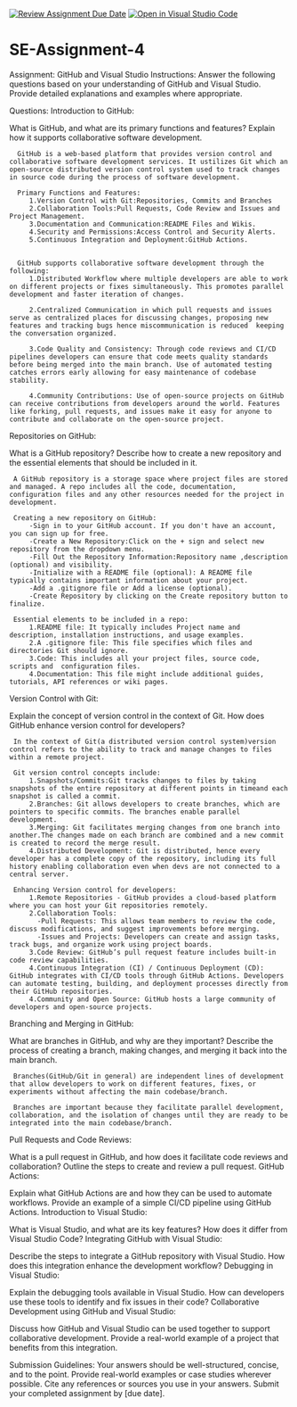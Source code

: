 [![Review Assignment Due Date](https://classroom.github.com/assets/deadline-readme-button-22041afd0340ce965d47ae6ef1cefeee28c7c493a6346c4f15d667ab976d596c.svg)](https://classroom.github.com/a/GvXCZgfk)
[![Open in Visual Studio Code](https://classroom.github.com/assets/open-in-vscode-2e0aaae1b6195c2367325f4f02e2d04e9abb55f0b24a779b69b11b9e10269abc.svg)](https://classroom.github.com/online_ide?assignment_repo_id=15279892&assignment_repo_type=AssignmentRepo)
# SE-Assignment-4
Assignment: GitHub and Visual Studio
Instructions:
Answer the following questions based on your understanding of GitHub and Visual Studio. Provide detailed explanations and examples where appropriate.

Questions:
Introduction to GitHub:

What is GitHub, and what are its primary functions and features? Explain how it supports collaborative software development.

      GitHub is a web-based platform that provides version control and collaborative software development services. It ustilizes Git which an open-source distributed version control system used to track changes in source code during the process of software development.

      Primary Functions and Features:
         1.Version Control with Git:Repositories, Commits and Branches
         2.Collaboration Tools:Pull Requests, Code Review and Issues and Project Management.
         3.Documentation and Communication:README Files and Wikis.
         4.Security and Permissions:Access Control and Security Alerts.
         5.Continuous Integration and Deployment:GitHub Actions.

      
      GitHub supports collaborative software development through the following:
         1.Distributed Workflow where multiple developers are able to work on different projects or fixes simultaneously. This promotes parallel development and faster iteration of changes.

         2.Centralized Communication in which pull requests and issues serve as centralized places for discussing changes, proposing new features and tracking bugs hence miscommunication is reduced  keeping the conversation organized.

         3.Code Quality and Consistency: Through code reviews and CI/CD pipelines developers can ensure that code meets quality standards before being merged into the main branch. Use of automated testing catches errors early allowing for easy maintenance of codebase stability.
         
         4.Community Contributions: Use of open-source projects on GitHub can receive contributions from developers around the world. Features like forking, pull requests, and issues make it easy for anyone to contribute and collaborate on the open-source project.


Repositories on GitHub:

What is a GitHub repository? Describe how to create a new repository and the essential elements that should be included in it.

     A GitHub repository is a storage space where project files are stored and managed. A repo includes all the code, documentation, configuration files and any other resources needed for the project in development.

     Creating a new repository on GitHub:
         -Sign in to your GitHub account. If you don't have an account, you can sign up for free.
         -Create a New Repository:Click on the + sign and select new repository from the dropdown menu.
         -Fill Out the Repository Information:Repository name ,description (optional) and visibility.
         -Initialize with a README file (optional): A README file typically contains important information about your project.
         -Add a .gitignore file or Add a license (optional).
         -Create Repository by clicking on the Create repository button to finalize.

     Essential elements to be included in a repo:
         1.README file: It typically includes Project name and description, installation instructions, and usage examples.
         2.A .gitignore file: This file specifies which files and directories Git should ignore.
         3.Code: This includes all your project files, source code, scripts and  configuration files.
         4.Documentation: This file might include additional guides, tutorials, API references or wiki pages.

Version Control with Git:

Explain the concept of version control in the context of Git. How does GitHub enhance version control for developers?

     In the context of Git(a distributed version control system)version control refers to the ability to track and manage changes to files within a remote project.

     Git version control concepts include:
         1.Snapshots/Commits:Git tracks changes to files by taking snapshots of the entire repository at different points in timeand each snapshot is called a commit.
         2.Branches: Git allows developers to create branches, which are pointers to specific commits. The branches enable parallel development.
         3.Merging: Git facilitates merging changes from one branch into another.The changes made on each branch are combined and a new commit is created to record the merge result.
         4.Distributed Development: Git is distributed, hence every developer has a complete copy of the repository, including its full history enabling collaboration even when devs are not connected to a central server.

     Enhancing Version control for developers:
         1.Remote Repositories - GitHub provides a cloud-based platform where you can host your Git repositories remotely.
         2.Collaboration Tools: 
           -Pull Requests: This allows team members to review the code, discuss modifications, and suggest improvements before merging.
           -Issues and Projects: Developers can create and assign tasks, track bugs, and organize work using project boards.
         3.Code Review: GitHub’s pull request feature includes built-in code review capabilities.
         4.Continuous Integration (CI) / Continuous Deployment (CD): GitHub integrates with CI/CD tools through GitHub Actions. Developers can automate testing, building, and deployment processes directly from their GitHub repositories.
         4.Community and Open Source: GitHub hosts a large community of developers and open-source projects.


Branching and Merging in GitHub:

What are branches in GitHub, and why are they important? Describe the process of creating a branch, making changes, and merging it back into the main branch.

     Branches(GitHub/Git in general) are independent lines of development that allow developers to work on different features, fixes, or experiments without affecting the main codebase/branch.

     Branches are important because they facilitate parallel development, collaboration, and the isolation of changes until they are ready to be integrated into the main codebase/branch.
     
Pull Requests and Code Reviews:

What is a pull request in GitHub, and how does it facilitate code reviews and collaboration? Outline the steps to create and review a pull request.
GitHub Actions:

Explain what GitHub Actions are and how they can be used to automate workflows. Provide an example of a simple CI/CD pipeline using GitHub Actions.
Introduction to Visual Studio:

What is Visual Studio, and what are its key features? How does it differ from Visual Studio Code?
Integrating GitHub with Visual Studio:

Describe the steps to integrate a GitHub repository with Visual Studio. How does this integration enhance the development workflow?
Debugging in Visual Studio:

Explain the debugging tools available in Visual Studio. How can developers use these tools to identify and fix issues in their code?
Collaborative Development using GitHub and Visual Studio:

Discuss how GitHub and Visual Studio can be used together to support collaborative development. Provide a real-world example of a project that benefits from this integration.


Submission Guidelines:
Your answers should be well-structured, concise, and to the point.
Provide real-world examples or case studies wherever possible.
Cite any references or sources you use in your answers.
Submit your completed assignment by [due date].
